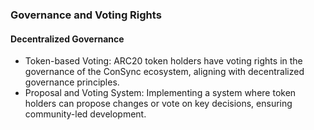 ### Governance and Voting Rights
#### Decentralized Governance
- Token-based Voting: ARC20 token holders have voting rights in the governance of the ConSync ecosystem, aligning with decentralized governance principles.
- Proposal and Voting System: Implementing a system where token holders can propose changes or vote on key decisions, ensuring community-led development.